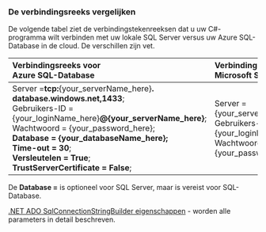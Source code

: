 
<!--
includes/sql-database-include-connection-string-30-compare.md

Latest Freshness check:  2015-09-03 , GeneMi.

## Connection string
-->


### <a name="compare-the-connection-string"></a>De verbindingsreeks vergelijken


De volgende tabel ziet de verbindingstekenreeksen dat u uw C#-programma wilt verbinden met uw lokale SQL Server versus uw Azure SQL-Database in de cloud. De verschillen zijn vet.


| Verbindingsreeks voor<br/>Azure SQL-Database | Verbindingsreeks voor<br/>Microsoft SQL Server |
| :-- | :-- |
| Server =**tcp:**{your_serverName_here}**. database.windows.net,1433**;<br/>Gebruikers-ID = {your_loginName_here}**@{your_serverName_here}**;<br/>Wachtwoord = {your_password_here};<br/>**Database = {your_databaseName_here};**<br/>**Time-out = 30**;<br/>**Versleutelen = True**;<br/>**TrustServerCertificate = False**; | Server = {your_serverName_here};<br/>Gebruikers-ID = {your_loginName_here};<br/>Wachtwoord = {your_password_here}; |


De **Database =** is optioneel voor SQL Server, maar is vereist voor SQL-Database.


[.NET ADO SqlConnectionStringBuilder eigenschappen](https://msdn.microsoft.com/library/system.data.sqlclient.sqlconnectionstringbuilder_properties.aspx) - worden alle parameters in detail beschreven.


<!--
These three includes/ files are a sequenced set, but you can pick and choose:

includes/sql-database-include-connection-string-20-portalshots.md
includes/sql-database-include-connection-string-30-compare.md
includes/sql-database-include-connection-string-40-config.md
-->
